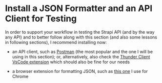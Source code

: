 # Install a JSON Formatter and an API Client for Testing  

In order to support your workflow in testing the Strapi API (and by the way any API) and to better follow along with this section (and also some lessons in following sections), I recommend installing now:

- an API client, such as [Postman](https://www.postman.com/downloads/) (the most popular and the one I will be using in this section); or, alternatively, also check the [Thunder Client VsCode extension](https://www.thunderclient.com/) which should also be fine for our needs

- a browser extension for formatting JSON, such as [this one](https://chrome.google.com/webstore/detail/json-formatter/bcjindcccaagfpapjjmafapmmgkkhgoa?hl=it) I use for Chrome